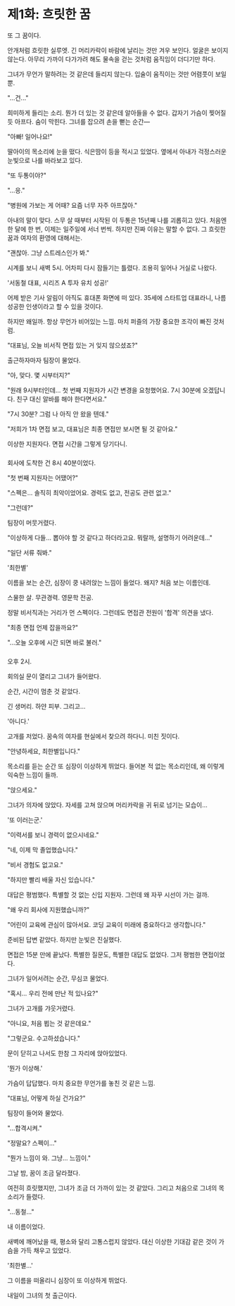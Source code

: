 # 제1화: 흐릿한 꿈

또 그 꿈이다.

안개처럼 흐릿한 실루엣. 긴 머리카락이 바람에 날리는 것만 겨우 보인다. 얼굴은 보이지 않는다. 아무리 가까이 다가가려 해도 물속을 걷는 것처럼 움직임이 더디기만 하다.

그녀가 무언가 말하려는 것 같은데 들리지 않는다. 입술이 움직이는 것만 어렴풋이 보일 뿐.

"...건..."

희미하게 들리는 소리. 뭔가 더 있는 것 같은데 알아들을 수 없다. 갑자기 가슴이 찢어질 듯 아프다. 숨이 막힌다. 그녀를 잡으려 손을 뻗는 순간—

"아빠! 일어나요!"

딸아이의 목소리에 눈을 떴다. 식은땀이 등을 적시고 있었다. 옆에서 아내가 걱정스러운 눈빛으로 나를 바라보고 있다.

"또 두통이야?"

"...응."

"병원에 가보는 게 어때? 요즘 너무 자주 아프잖아."

아내의 말이 맞다. 스무 살 때부터 시작된 이 두통은 15년째 나를 괴롭히고 있다. 처음엔 한 달에 한 번, 이제는 일주일에 서너 번씩. 하지만 진짜 이유는 말할 수 없다. 그 흐릿한 꿈과 여자의 환영에 대해서는.

"괜찮아. 그냥 스트레스인가 봐."

시계를 보니 새벽 5시. 어차피 다시 잠들기는 틀렸다. 조용히 일어나 거실로 나왔다.

'서동철 대표, 시리즈 A 투자 유치 성공!'

어제 받은 기사 알림이 아직도 휴대폰 화면에 떠 있다. 35세에 스타트업 대표라니, 나름 성공한 인생이라고 할 수 있을 것이다.

하지만 왜일까. 항상 무언가 비어있는 느낌. 마치 퍼즐의 가장 중요한 조각이 빠진 것처럼.

"대표님, 오늘 비서직 면접 있는 거 잊지 않으셨죠?"

출근하자마자 팀장이 물었다.

"아, 맞다. 몇 시부터지?"

"원래 9시부터인데... 첫 번째 지원자가 시간 변경을 요청했어요. 7시 30분에 오겠답니다. 친구 대신 알바를 해야 한다면서요."

"7시 30분? 그럼 나 아직 안 왔을 텐데."

"저희가 1차 면접 보고, 대표님은 최종 면접만 보시면 될 것 같아요."

이상한 지원자다. 면접 시간을 그렇게 당기다니.

###

회사에 도착한 건 8시 40분이었다.

"첫 번째 지원자는 어땠어?"

"스펙은... 솔직히 최악이었어요. 경력도 없고, 전공도 관련 없고."

"그런데?"

팀장이 머뭇거렸다.

"이상하게 다들... 뽑아야 할 것 같다고 하더라고요. 뭐랄까, 설명하기 어려운데..."

"일단 서류 줘봐."

'최한별'

이름을 보는 순간, 심장이 쿵 내려앉는 느낌이 들었다. 왜지? 처음 보는 이름인데.

스물한 살. 무관경력. 영문학 전공.

정말 비서직과는 거리가 먼 스펙이다. 그런데도 면접관 전원이 '합격' 의견을 냈다.

"최종 면접 언제 잡을까요?"

"...오늘 오후에 시간 되면 바로 불러."

###

오후 2시.

회의실 문이 열리고 그녀가 들어왔다.

순간, 시간이 멈춘 것 같았다.

긴 생머리. 하얀 피부. 그리고...

'아니다.'

고개를 저었다. 꿈속의 여자를 현실에서 찾으려 하다니. 미친 짓이다.

"안녕하세요, 최한별입니다."

목소리를 듣는 순간 또 심장이 이상하게 뛰었다. 들어본 적 없는 목소리인데, 왜 이렇게 익숙한 느낌이 들까.

"앉으세요."

그녀가 의자에 앉았다. 자세를 고쳐 앉으며 머리카락을 귀 뒤로 넘기는 모습이...

'또 이러는군.'

"이력서를 보니 경력이 없으시네요."

"네, 이제 막 졸업했습니다."

"비서 경험도 없고요."

"하지만 빨리 배울 자신 있습니다."

대답은 평범했다. 특별할 것 없는 신입 지원자. 그런데 왜 자꾸 시선이 가는 걸까.

"왜 우리 회사에 지원했습니까?"

"어린이 교육에 관심이 많아서요. 코딩 교육이 미래에 중요하다고 생각합니다."

준비된 답변 같았다. 하지만 눈빛은 진실했다.

면접은 15분 만에 끝났다. 특별한 질문도, 특별한 대답도 없었다. 그저 평범한 면접이었다.

그녀가 일어서려는 순간, 무심코 물었다.

"혹시... 우리 전에 만난 적 있나요?"

그녀가 고개를 갸웃거렸다.

"아니요, 처음 뵙는 것 같은데요."

"그렇군요. 수고하셨습니다."

문이 닫히고 나서도 한참 그 자리에 앉아있었다.

'뭔가 이상해.'

가슴이 답답했다. 마치 중요한 무언가를 놓친 것 같은 느낌.

"대표님, 어떻게 하실 건가요?"

팀장이 들어와 물었다.

"...합격시켜."

"정말요? 스펙이..."

"뭔가 느낌이 와. 그냥... 느낌이."

그날 밤, 꿈이 조금 달라졌다.

여전히 흐릿했지만, 그녀가 조금 더 가까이 있는 것 같았다. 그리고 처음으로 그녀의 목소리가 들렸다.

"...동철..."

내 이름이었다.

새벽에 깨어났을 때, 평소와 달리 고통스럽지 않았다. 대신 이상한 기대감 같은 것이 가슴을 가득 채우고 있었다.

'최한별...'

그 이름을 떠올리니 심장이 또 이상하게 뛰었다.

내일이 그녀의 첫 출근이다.